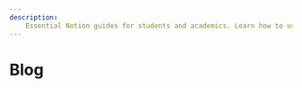 ```yaml
---
description: 
    Essential Notion guides for students and academics. Learn how to use Notion for research, study planning, and academic workflows. Discover templates and tips for college notes, paper management, and scholarly organization. Perfect for students and researchers.
---
```

# Blog

